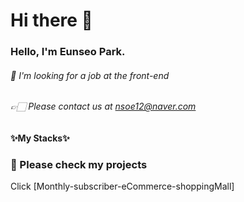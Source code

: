 # Hi there 👋

### Hello, I'm **Eunseo Park.** 
###### 👀 I'm looking for a job at the *front-end*
###### 👉🏻 Please contact us at *nsoe12@naver.com*

#### ✨My Stacks✨


### 🍎 Please check my projects
Click [Monthly-subscriber-eCommerce-shoppingMall]
